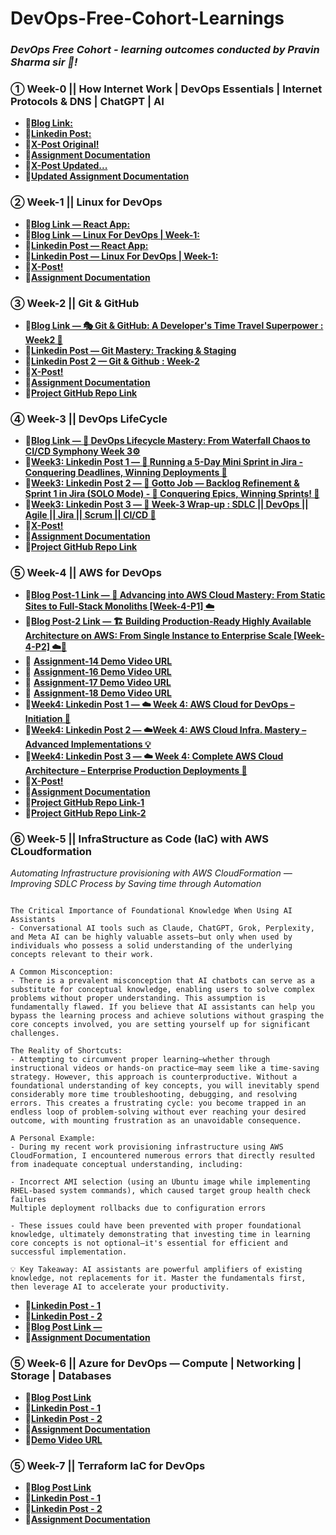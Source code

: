 # DevOps-Free-Cohort-Learnings

### *DevOps Free Cohort - learning outcomes conducted by Pravin Sharma sir 🙏!*

### ① Week-0 || How Internet Work | DevOps Essentials | Internet Protocols & DNS | ChatGPT | AI

- 🔗[**Blog Link:**](https://dev.to/suvrajeet/what-fuels-the-internet-prerequisites-week-0-49lj)
- 🔗[**Linkedin Post:**](https://www.linkedin.com/feed/update/urn:li:activity:7362239347128983552?updateEntityUrn=urn%3Ali%3Afs_feedUpdate%3A%28V2%2Curn%3Ali%3Aactivity%3A7362239347128983552%29&lipi=urn%3Ali%3Apage%3Ad_flagship3_profile_view_base%3BBiI4Zz5ZQuq%2BZBO8opkeRA%3D%3D)
- 🔗[**X-Post Original!**](https://x.com/_suvrajeet_/status/1956486441325773309)
- 🔗[**Assignment Documentation**](https://drive.google.com/file/d/1jPRrGL-GMYwKteu4qUVTJBKl0hWjT69-/view?usp=drive_link)
- 🔗[**X-Post Updated...**](https://x.com/_suvrajeet_/status/1957510376859262987)
- 🔗[**Updated Assignment Documentation**](https://drive.google.com/file/d/1nsYUlsMJXXqEXbQFzp0ZfMhGVYOU3uqO/view)


### ② Week-1 || Linux for DevOps

- 🔗[**Blog Link — React App:**](https://dev.to/suvrajeet/deploy-a-react-app-on-ubuntu-web-server-in-aws-cloud-week-1-1me1)
- 🔗[**Blog Link — Linux For DevOps | Week-1:**](https://dev.to/suvrajeet/linux-for-devops-week-1-mastering-the-essentials-198m)
- 🔗[**Linkedin Post — React App:**](https://www.linkedin.com/feed/update/urn:li:activity:7365435839620845568?utm_source=share&utm_medium=member_desktop&rcm=ACoAAEQ2uP0BuTmXybq0ROJb7HkeEtoB7JBt9B4)
- 🔗[**Linkedin Post — Linux For DevOps | Week-1:**](https://www.linkedin.com/feed/update/urn:li:activity:7364733919981686784/?utm_source=share&utm_medium=member_desktop&rcm=ACoAAC2L6ZcBR9Gx6d5yUzt9sZUfWRjki7w1oHI)
- 🔗[**X-Post!**](https://x.com/_suvrajeet_/status/1959285313634697281)
- 🔗[**Assignment Documentation**](https://drive.google.com/file/d/1w5VpeiyR_aEY8_wep2w8kU2-qDNhDnpn/view?usp=drive_link)


### ③ Week-2 || Git & GitHub


- 🔗[**Blog Link — 🎭 Git & GitHub: A Developer's Time Travel Superpower : Week2 🌊**](https://lnkd.in/g95P4uAD)
- 🔗[**Linkedin Post — Git Mastery: Tracking & Staging**](https://lnkd.in/gTFdfiHU)
- 🔗[**Linkedin Post 2 — Git & Github : Week-2**](https://www.linkedin.com/feed/update/urn:li:activity:7368392385627684864?utm_source=share&utm_medium=member_desktop&rcm=ACoAAC2L6ZcBR9Gx6d5yUzt9sZUfWRjki7w1oHI)
- 🔗[**X-Post!**](https://x.com/_suvrajeet_/status/1962221265873506345)
- 🔗[**Assignment Documentation**](https://lnkd.in/gg-REgaD)
- 🔗[**Project GitHub Repo Link**](https://github.com/suvrajeetbanerjee/mini_finance)



### ④ Week-3 || DevOps LifeCycle

- 🔗[**Blog Link — 🚀 DevOps Lifecycle Mastery: From Waterfall Chaos to CI/CD Symphony Week 3⚙️**](https://dev.to/suvrajeet/devops-lifecycle-5dgp)
- 🔗[**Week3: Linkedin Post 1 — 🎉 Running a 5-Day Mini Sprint in Jira - Conquering Deadlines, Winning Deployments 🚀**](https://www.linkedin.com/feed/update/urn:li:activity:7371670859461271553/)
- 🔗[**Week3: Linkedin Post 2 — 🎉 Gotto Job — Backlog Refinement & Sprint 1 in Jira (SOLO Mode) - 🏁 Conquering Epics, Winning Sprints! 🏁**](https://www.linkedin.com/feed/update/urn:li:activity:7372443781175889920/)
- 🔗[**Week3: Linkedin Post 3 — 🚀 Week-3 Wrap-up : SDLC || DevOps || Agile || Jira || Scrum || CI/CD 🎯**](https://www.linkedin.com/feed/update/urn:li:activity:7373857085379457024/)
- 🔗[**X-Post!**](https://x.com/_suvrajeet_/status/1966686433017467014)
- 🔗[**Assignment Documentation**](https://lnkd.in/gnKsnx4n)
- 🔗[**Project GitHub Repo Link**](https://github.com/suvrajeetbanerjee/mini_finance)
  

### ⑤ Week-4 || AWS for DevOps

- 🔗[**Blog Post-1 Link — 🚀 Advancing into AWS Cloud Mastery: From Static Sites to Full-Stack Monoliths [Week-4-P1] ☁️**](https://dev.to/suvrajeet/aws-week-4-15h0)
- 🔗[**Blog Post-2 Link — 🏗️ Building Production-Ready Highly Available Architecture on AWS: From Single Instance to Enterprise Scale [Week-4-P2] ☁️🚀**](https://dev.to/suvrajeet/aws-week-4-p2-nj3)
- 🎥 [**Assignment-14 Demo Video URL**](https://www.youtube.com/watch?v=Qb-eu7FVkJA)
- 🎥 [**Assignment-16 Demo Video URL**](https://www.youtube.com/watch?v=vXj4RzUsOPk)
- 🎥 [**Assignment-17 Demo Video URL**](https://www.youtube.com/watch?v=rDTZ0vo7zzg)
- 🎥 [**Assignment-18 Demo Video URL**](https://www.youtube.com/watch?v=6ldYV8d-hLY)
- 🔗[**Week4: Linkedin Post 1 — ☁️ Week 4: AWS Cloud for DevOps – Initiation 🚀**](https://www.linkedin.com/feed/update/urn:li:activity:7374242844275851264)
- 🔗[**Week4: Linkedin Post 2 — ☁️Week 4: AWS Cloud Infra. Mastery – Advanced Implementations 💡**](https://www.linkedin.com/feed/update/urn:li:activity:7376090192509665280/)
- 🔗[**Week4: Linkedin Post 3 — ☁️ Week 4: Complete AWS Cloud Architecture – Enterprise Production Deployments 🚀**](https://www.linkedin.com/feed/update/urn:li:activity:7376212323587440640/)
- 🔗[**X-Post!**](https://x.com/_suvrajeet_/status/1970431936335356397)
- 🔗[**Assignment Documentation**](https://drive.google.com/file/d/18YeTyOYHLooVl7otoNlHzZ0kYN_bX1wZ/view?usp=drive_link)
- 🔗[**Project GitHub Repo Link-1**](https://github.com/suvrajeetbanerjee/my-react-app)
- 🔗[**Project GitHub Repo Link-2**](https://github.com/suvrajeetbanerjee/theepicbook)

### ⑥ Week-5 || InfraStructure as Code (IaC) with AWS CLoudformation

*Automating Infrastructure provisioning with AWS CloudFormation — Improving SDLC Process by Saving time through Automation*

```

The Critical Importance of Foundational Knowledge When Using AI Assistants
- Conversational AI tools such as Claude, ChatGPT, Grok, Perplexity, and Meta AI can be highly valuable assets—but only when used by individuals who possess a solid understanding of the underlying concepts relevant to their work.

A Common Misconception:
- There is a prevalent misconception that AI chatbots can serve as a substitute for conceptual knowledge, enabling users to solve complex problems without proper understanding. This assumption is fundamentally flawed. If you believe that AI assistants can help you bypass the learning process and achieve solutions without grasping the core concepts involved, you are setting yourself up for significant challenges.

The Reality of Shortcuts:
- Attempting to circumvent proper learning—whether through instructional videos or hands-on practice—may seem like a time-saving strategy. However, this approach is counterproductive. Without a foundational understanding of key concepts, you will inevitably spend considerably more time troubleshooting, debugging, and resolving errors. This creates a frustrating cycle: you become trapped in an endless loop of problem-solving without ever reaching your desired outcome, with mounting frustration as an unavoidable consequence.

A Personal Example:
- During my recent work provisioning infrastructure using AWS CloudFormation, I encountered numerous errors that directly resulted from inadequate conceptual understanding, including:

- Incorrect AMI selection (using an Ubuntu image while implementing RHEL-based system commands), which caused target group health check failures
Multiple deployment rollbacks due to configuration errors

- These issues could have been prevented with proper foundational knowledge, ultimately demonstrating that investing time in learning core concepts is not optional—it's essential for efficient and successful implementation.

💡 Key Takeaway: AI assistants are powerful amplifiers of existing knowledge, not replacements for it. Master the fundamentals first, then leverage AI to accelerate your productivity.

```

- 🔗[**Linkedin Post - 1**](https://www.linkedin.com/feed/update/urn:li:groupPost:3763996-7381483531715338240/)
- 🔗[**Linkedin Post - 2**](https://www.linkedin.com/feed/update/urn:li:activity:7381891125122433024/)
- 🔗[**Blog Post Link —**](https://dev.to/suvrajeet/infrastructure-as-code-iac-with-aws-cloudformation-week-5-3i66)
- 🔗[**Assignment Documentation**](https://drive.google.com/file/d/19QxwY6D-t_jjWHCRWGrNz81GLuyRegPD/view?usp=drive_link)



### ⑤ Week-6 || Azure for DevOps — Compute | Networking | Storage | Databases

- 🔗[**Blog Post Link**](https://lnkd.in/gwBjHJjg)
- 🔗[**Linkedin Post - 1**](https://www.linkedin.com/feed/update/urn:li:activity:7382586081826828289/)
- 🔗[**Linkedin Post - 2**](https://www.linkedin.com/feed/update/urn:li:activity:7383791760012972032/)
- 🔗[**Assignment Documentation**](https://drive.google.com/file/d/1UI0sFR4V78dMsDpfxjZ0g9CI33Da3kNi/view?usp=drive_link)
- 🔗[**Demo Video URL**](https://youtu.be/-uFd_buloKQ)


### ⑤ Week-7 || Terraform IaC for DevOps

- 🔗[**Blog Post Link**]()
- 🔗[**Linkedin Post - 1**]()
- 🔗[**Linkedin Post - 2**]()
- 🔗[**Assignment Documentation**]()




<!-- - 🔗[**X-Post!**]() -->

<!--
- 🔗[**Week3: Linkedin Post 2 — 🎉 Gotto Job — Backlog Refinement & Sprint 1 in Jira (SOLO Mode) - 🏁 Conquering Epics, Winning Sprints! 🏁**](https://www.linkedin.com/feed/update/urn:li:activity:7372443781175889920/)
- 🔗[**Week3: Linkedin Post 3 — 🚀 Week-3 Wrap-up : SDLC || DevOps || Agile || Jira || Scrum || CI/CD 🎯**](https://www.linkedin.com/feed/update/urn:li:activity:7373857085379457024/)
- 🔗[**X-Post!**](https://x.com/_suvrajeet_/status/1966686433017467014)
- 🔗[**Assignment Documentation**](https://lnkd.in/gnKsnx4n)
<!-- - 🔗[**Project GitHub Repo Link**](https://github.com/suvrajeetbanerjee/mini_finance) -->

